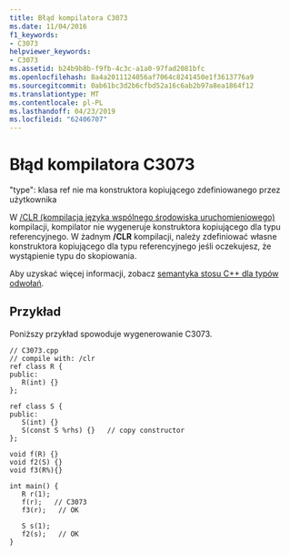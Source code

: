 ```yaml
---
title: Błąd kompilatora C3073
ms.date: 11/04/2016
f1_keywords:
- C3073
helpviewer_keywords:
- C3073
ms.assetid: b24b9b8b-f9fb-4c3c-a1a0-97fad2081bfc
ms.openlocfilehash: 8a4a2011124056af7064c8241450e1f3613776a9
ms.sourcegitcommit: 0ab61bc3d2b6cfbd52a16c6ab2b97a8ea1864f12
ms.translationtype: MT
ms.contentlocale: pl-PL
ms.lasthandoff: 04/23/2019
ms.locfileid: "62406707"
---
```

# <a name="compiler-error-c3073"></a>Błąd kompilatora C3073

"type": klasa ref nie ma konstruktora kopiującego zdefiniowanego przez użytkownika

W [/CLR (kompilacja języka wspólnego środowiska uruchomieniowego)](../../build/reference/clr-common-language-runtime-compilation.md) kompilacji, kompilator nie wygeneruje konstruktora kopiującego dla typu referencyjnego. W żadnym **/CLR** kompilacji, należy zdefiniować własne konstruktora kopiującego dla typu referencyjnego jeśli oczekujesz, że wystąpienie typu do skopiowania.

Aby uzyskać więcej informacji, zobacz [semantyka stosu C++ dla typów odwołań](../../dotnet/cpp-stack-semantics-for-reference-types.md).

## <a name="example"></a>Przykład

Poniższy przykład spowoduje wygenerowanie C3073.

```
// C3073.cpp
// compile with: /clr
ref class R {
public:
   R(int) {}
};

ref class S {
public:
   S(int) {}
   S(const S %rhs) {}   // copy constructor
};

void f(R) {}
void f2(S) {}
void f3(R%){}

int main() {
   R r(1);
   f(r);   // C3073
   f3(r);   // OK

   S s(1);
   f2(s);   // OK
}
```